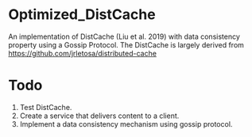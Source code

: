 # Optimized_DistCache
An implementation of DistCache (Liu et al. 2019) with data consistency property using a Gossip Protocol. The DistCache is largely derived from https://github.com/jrletosa/distributed-cache
# Todo
1. Test DistCache.
2. Create a service that delivers content to a client. 
3. Implement a data consistency mechanism using gossip protocol.
